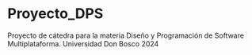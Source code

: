 # Proyecto_DPS
Proyecto de cátedra para la materia Diseño y Programación de Software Multiplataforma. Universidad Don Bosco 2024
